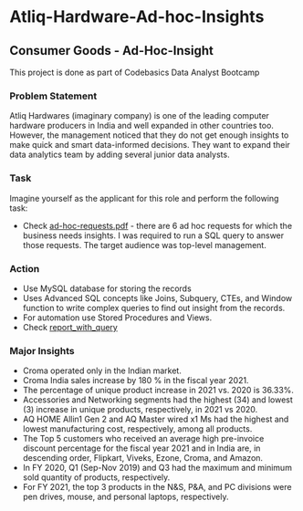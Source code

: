 # Atliq-Hardware-Ad-hoc-Insights

## Consumer Goods - Ad-Hoc-Insight 

This project is done as part of Codebasics Data Analyst Bootcamp

### Problem Statement
Atliq Hardwares (imaginary company) is one of the leading computer hardware producers in India and well expanded in other countries too. However, the management noticed that they do not get enough insights to make quick and smart data-informed decisions. They want to expand their data analytics team by adding several junior data analysts. 
### Task
Imagine yourself as the applicant for this role and perform the following task:
- Check [ad-hoc-requests.pdf](ad-hoc-requests.pdf) - there are 6 ad hoc requests for which the business needs insights. I was required to run a SQL query to answer those requests. The target audience was top-level management.

### Action
- Use MySQL database for storing the records
- Uses Advanced SQL concepts like Joins, Subquery, CTEs, and Window function to write complex queries to find out insight from the records.
- For automation use Stored Procedures and Views.
- Check [report_with_query](report_with_sql_query.ppt)

  
### Major Insights
- Croma operated only in the Indian market.
- Croma India sales increase by 180 % in the fiscal year 2021.
- The percentage of unique product increase in 2021 vs. 2020 is 36.33%.
- Accessories and Networking segments had the highest (34) and lowest (3) increase in unique products, respectively, in 2021 vs 2020.
- AQ HOME Allin1 Gen 2 and AQ Master wired x1 Ms had the highest and lowest manufacturing cost, respectively, among all products.
- The Top 5 customers who received an average high pre-invoice discount percentage for the fiscal year 2021 and in India are, in descending order, Flipkart, Viveks, Ezone, Croma, and Amazon.
- In FY 2020, Q1 (Sep-Nov 2019) and Q3 had the maximum and minimum sold quantity of products, respectively.
- For FY 2021, the top 3 products in the N&S, P&A, and PC divisions were pen drives, mouse, and personal laptops, respectively.
